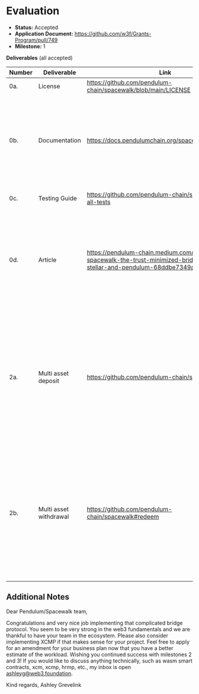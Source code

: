 # Evaluation

- **Status:** Accepted
- **Application Document:** https://github.com/w3f/Grants-Program/pull/749
- **Milestone:** 1

**Deliverables** (all accepted)

| Number | Deliverable            | Link                                                                                                                         | Notes                                                                                                                                                                                                     |
| ------ | ---------------------- | ---------------------------------------------------------------------------------------------------------------------------- | --------------------------------------------------------------------------------------------------------------------------------------------------------------------------------------------------------- |
| 0a.    | License                | https://github.com/pendulum-chain/spacewalk/blob/main/LICENSE                                                                | -                                                                                                                                                                                                         |
| 0b.    | Documentation          | https://docs.pendulumchain.org/spacewalk/introduction                                                                        | A basic tutorial that explains how a user can employ the bridge pallet and the Spacewalk protocol to build a working bridge.                                                                              |
| 0c.    | Testing Guide          | https://github.com/pendulum-chain/spacewalk#run-all-tests                                                                    | Run a complete suit of unit tests                                                                                                                                                                         |
| 0d.    | Article                | https://pendulum-chain.medium.com/introducing-spacewalk-the-trust-minimized-bridge-between-stellar-and-pendulum-68ddbe7349a0 | This article explains how we extend interBTC to support multiple Stellar assets and provides an overview of the upcoming milestones of the protocol.                                                      |
| 2a.    | Multi asset deposit    | https://github.com/pendulum-chain/spacewalk#issue                                                                            | We refer to "deposit" as "issue" now (using the wording of interBTC). The link directs to a summary of the code implementing the issue. It is spread over the vault client and the spacewalk pallet.      |
| 2b.    | Multi asset withdrawal | https://github.com/pendulum-chain/spacewalk#redeem                                                                           | We refer to "withdrawal" as "redeem" now (using the wording of interBTC). The link directs to a summary of the code implementing the redeem. It is spread over the vault client and the spacewalk pallet. |

## Additional Notes

Dear Pendulum/Spacewalk team,

Congratulations and very nice job implementing that complicated bridge protocol. You seem to be very strong in the web3 fundamentals and we are thankful to have your team in the ecosystem. Please also consider implementing XCMP if that makes sense for your project. Feel free to apply for an amendment for your business plan now that you have a better estimate of the workload. Wishing you continued success with milestones 2 and 3! If you would like to discuss anything technically, such as wasm smart contracts, xcm, xcmp, hrmp, etc., my inbox is open ashleyg@web3.foundation.

Kind regards,
Ashley Grevelink
